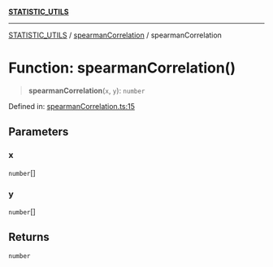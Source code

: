 [**STATISTIC_UTILS**](../../README.md)

***

[STATISTIC_UTILS](../../README.md) / [spearmanCorrelation](../README.md) / spearmanCorrelation

# Function: spearmanCorrelation()

> **spearmanCorrelation**(`x`, `y`): `number`

Defined in: [spearmanCorrelation.ts:15](https://github.com/dailker/everyutil/blob/d12555c550c1d59295f536d15822ff0e97aceecb/src/statistic/spearmanCorrelation.ts#L15)

## Parameters

### x

`number`[]

### y

`number`[]

## Returns

`number`
